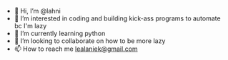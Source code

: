 - 👋 Hi, I’m @lahni
- 👀 I’m interested in coding and building kick-ass programs to automate bc I'm lazy
- 🌱 I’m currently learning python
- 💞️ I’m looking to collaborate on how to be more lazy
- 📫 How to reach me lealaniek@gmail.com

<!---
lahni/lahni is a ✨ special ✨ repository because its `README.md` (this file) appears on your GitHub profile.
You can click the Preview link to take a look at your changes.
--->
